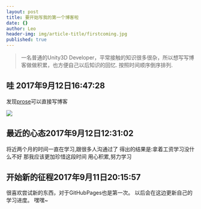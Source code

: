 ```yaml
---
layout: post
title: 要开始写我的第一个博客啦
date: {}
author: Leo
header-img: img/article-title/firstcoming.jpg
published: true
---
```


> 一名普通的Unity3D Developer，平常接触的知识很多很杂，所以想写写博客做做积累，也方便自己以后知识的回忆.
> 按照时间顺序倒序排列.

## 哇 2017年9月12日16:47:28
发现[prose](http://prose.io/ )可以直接写博客

![]({{site.baseurl}}/_posts/%E5%BE%AE%E4%BF%A1%E5%9B%BE%E7%89%87_20170804151415.jpg)

## 最近的心态2017年9月12日12:31:02
将近两个月的时间一直在学习,跟很多人沟通过了
得出的结果是:拿着工资学习没什么不好
那我应该更加珍惜这段时间
用心积累,努力学习



## 开始新的征程2017年9月11日20:15:57

很喜欢尝试新的东西，对于GitHubPages也是第一次。
以后会在这边更新自己的学习进度。
嘿嘿~

